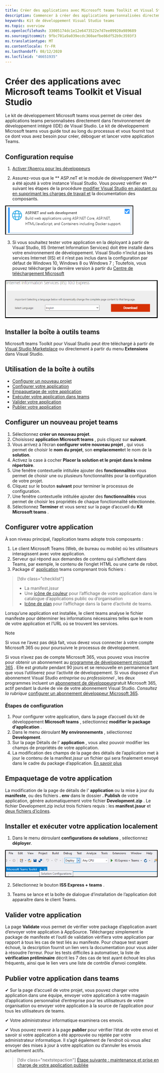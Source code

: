 ```yaml
---
title: Créer des applications avec Microsoft teams Toolkit et Visual Studio
description: Commencer à créer des applications personnalisées directement dans Visual Studio à l’aide du kit de développement Microsoft teams
keywords: Kit de développement Visual Studio teams
ms.topic: overview
ms.openlocfilehash: 33005174dc1e12e6473522e7d7ee09920a989689
ms.sourcegitcommit: 9fbc701a9a039ecdc360aefbe86df52b9c3593f3
ms.translationtype: MT
ms.contentlocale: fr-FR
ms.lasthandoff: 08/12/2020
ms.locfileid: "46651935"
---
```

# <a name="build-apps-with-the-microsoft-teams-toolkit-and-visual-studio"></a>Créer des applications avec Microsoft teams Toolkit et Visual Studio

Le kit de développement Microsoft teams vous permet de créer des applications teams personnalisées directement dans l’environnement de développement intégré (IDE) de Visual Studio. Le kit de développement Microsoft teams vous guide tout au long du processus et vous fournit tout ce dont vous avez besoin pour créer, déboguer et lancer votre application Teams.

## <a name="prerequisites"></a>Configuration requise

1. [Activer l’Aperçu pour les développeurs](../resources/dev-preview/developer-preview-intro.md#enable-developer-preview)

1. Assurez-vous que le ** <span>ASP.ne</span>T et le module de développement Web** a été ajouté à votre instance Visual Studio. Vous pouvez vérifier en suivant les étapes de la procédure [modifier Visual Studio en ajoutant ou en supprimant les charges de travail et](/visualstudio/install/modify-visual-studio?view=vs-2019) la documentation des composants.

![module asp.net Visual Studio](../assets/images/visual-studio-web-dev-module.png)

3. Si vous souhaitez tester votre application en la déployant à partir de Visual Studio, IIS (Internet Information Services) doit être installé dans votre environnement de développement. Visual Studio n’inclut pas les services Internet (IIS) et il n’est pas inclus dans la configuration par défaut de Windows 10, Windows 8 ou Windows 7 ; Toutefois, vous pouvez télécharger la dernière version à partir du [Centre de téléchargement Microsoft](https://www.microsoft.com/download/details.aspx?id=48264.)

![Affichage de la page de téléchargement IIS](../assets/images/iis.png)

## <a name="install-the-teams-toolkit"></a>Installer la boîte à outils teams

Microsoft teams Toolkit pour Visual Studio peut être téléchargé à partir de [Visual Studio Marketplace](https://marketplace.visualstudio.com/items?itemName=TeamsDevApp.vsteamstemplate) ou directement à partir du menu **Extensions** dans Visual Studio.

## <a name="using-the-toolkit"></a>Utilisation de la boîte à outils

- [Configurer un nouveau projet](#set-up-a-new-teams-project)
- [Configurer votre application](#configure-your-app)
- [Empaquetage de votre application](#package-your-app)
- [Exécuter votre application dans teams](#install-and-run-your-app-locally)
- [Valider votre application](#validate-your-app)
- [Publier votre application](#publish-your-app-to-teams)

## <a name="set-up-a-new-teams-project"></a>Configurer un nouveau projet teams

1. Sélectionnez **créer un nouveau projet**.
1. Choisissez **application Microsoft teams** , puis cliquez sur **suivant**.
1. Vous arrivez à l’écran **configurer votre nouveau projet** , qui vous permet de choisir le **nom du projet**, son **emplacement**et le nom de la **solution**.
1. Activez la case à cocher **Placer la solution et le projet dans le même répertoire**.
1. Une fenêtre contextuelle intitulée ajouter des **fonctionnalités** vous permet de choisir une ou plusieurs fonctionnalités pour la configuration de votre projet.
1. Cliquez sur le bouton **suivant** pour terminer le processus de configuration.
1. Une fenêtre contextuelle intitulée ajouter des **fonctionnalités** vous permet de choisir les propriétés de chaque fonctionnalité sélectionnée.
1. Sélectionnez **Terminer** et vous serez sur la page d’accueil du **Kit Microsoft teams** .

## <a name="configure-your-app"></a>Configurer votre application

À son niveau principal, l’application teams adopte trois composants :

  1. Le client Microsoft Teams (Web, de bureau ou mobile) où les utilisateurs interagissent avec votre application.
  1. Serveur qui répond aux demandes de contenu qui s’affichent dans Teams, par exemple, le contenu de l’onglet HTML ou une carte de robot.
  1. Package d' [application](/concepts/build-and-test/apps-package.md) teams comprenant trois fichiers :

  > [!div class="checklist"]
  >
  > - La manifest.jssur
  > - Une [icône de couleur](../resources/schema/manifest-schema.md#icons) pour l’affichage de votre application dans le catalogue d’applications public ou d’organisation
 > - [Icône de plan](../resources/schema/manifest-schema.md#icons) pour l’affichage dans la barre d’activité de teams.

Lorsqu’une application est installée, le client teams analyse le fichier manifeste pour déterminer les informations nécessaires telles que le nom de votre application et l’URL où se trouvent les services.

> [!NOTE]
>Si vous ne l’avez pas déjà fait, vous devez vous connecter à votre compte Microsoft 365 ou pour poursuivre le processus de développement.
>
> Si vous n’avez pas de compte Microsoft 365, vous pouvez vous inscrire pour obtenir un abonnement au [programme de développement microsoft 365](https://developer.microsoft.com/microsoft-365/dev-program) . Elle est *gratuite* pendant 90 jours et se renouvelle en permanence tant que vous l’utiliserez pour l’activité de développement. Si vous disposez d’un abonnement Visual Studio *entreprise* ou *professionnel* , les deux programmes incluent un [abonnement de développeur](https://aka.ms/MyVisualStudioBenefits)gratuit Microsoft 365, actif pendant la durée de vie de votre abonnement Visual Studio. *Consultez la rubrique* [configurer un abonnement développeur Microsoft 365](https://docs.microsoft.com/office/developer-program/office-365-developer-program-get-started).
>

### <a name="configuration-steps"></a>Étapes de configuration

1. Pour configurer votre application, dans la page d’accueil du kit de développement **Microsoft teams** , sélectionnez **modifier le package d’application** .
1. Dans le menu déroulant **My environnements** , sélectionnez **Development**.
1. Sur la page Détails de l' **application** , vous allez pouvoir modifier les champs de propriétés de votre application.
1. La modification des champs de la page des détails de l’application met à jour le contenu de la manifest.jssur un fichier qui sera finalement envoyé dans le cadre du package d’application. [En savoir plus](https://aka.ms/teams-toolkit-manifest)

## <a name="package-your-app"></a>Empaquetage de votre application

La modification de la page de détails de l' **application** ou la mise à jour du **manifeste**, ou des fichiers **. env** dans le dossier  **. Publish** de votre application, génère automatiquement votre fichier **Development.zip** . Le fichier Development.zip inclut trois fichiers requis : les **manifest.jssur** et [deux fichiers d’icônes](../concepts/build-and-test/apps-package.md#icons).

## <a name="install-and-run-your-app-locally"></a>Installer et exécuter votre application localement

1. Dans le menu déroulant **configurations de solutions** , sélectionnez **déployer**.

![Menu configurations de solutions](../assets/images/solution-configurations.png)

2. Sélectionnez le bouton **ISS Express + teams** .

1. Teams se lance et la boîte de dialogue d’installation de l’application doit apparaître dans le client Teams.

## <a name="validate-your-app"></a>Valider votre application

La page **Validate** vous permet de vérifier votre package d’application avant d’envoyer votre application à AppSource. Téléchargez simplement le package de manifeste et l’outil de validation vérifiera votre application par rapport à tous les cas de test liés au manifeste. Pour chaque test ayant échoué, la description fournit un lien vers la documentation pour vous aider à résoudre l’erreur. Pour les tests difficiles à automatiser, la liste de **vérification préliminaire** décrit les 7 des cas de test ayant échoué les plus fréquents, ainsi que le lien vers une liste de contrôle d’envoi complète.

## <a name="publish-your-app-to-teams"></a>Publier votre application dans teams

✔ Sur la page d’accueil de votre projet, vous pouvez charger votre application dans une équipe, envoyer votre application à votre magasin d’applications personnalisé d’entreprise pour les utilisateurs de votre organisation ou envoyer votre application à la source de l’application pour tous les utilisateurs de teams.

✔ Votre administrateur informatique examinera ces envois.

✔ Vous pouvez revenir à la page **publier** pour vérifier l’état de votre envoi et savoir si votre application a été approuvée ou rejetée par votre administrateur informatique. Il s’agit également de l’endroit où vous allez envoyer des mises à jour à votre application ou d’annuler les envois actuellement actifs.

> [!div class="nextstepaction"]
> [Étape suivante : maintenance et prise en charge de votre application publiée](../concepts/deploy-and-publish/appsource/post-publish/overview.md)
>